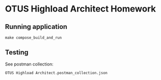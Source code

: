 # OTUS Highload Architect Homework
## Running application
```
make compose_build_and_run
```

## Testing
See postman collection:
```
OTUS Highload Architect.postman_collection.json
```
